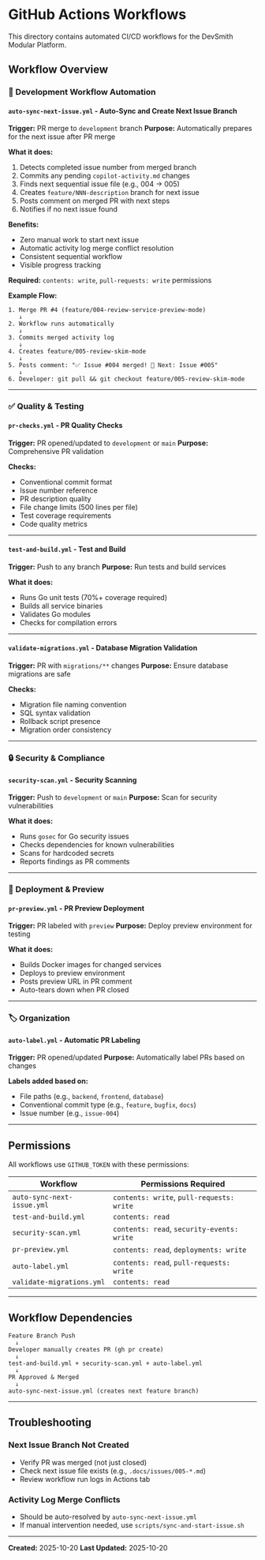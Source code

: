 # GitHub Actions Workflows

This directory contains automated CI/CD workflows for the DevSmith Modular Platform.

## Workflow Overview

### 🔄 Development Workflow Automation

#### `auto-sync-next-issue.yml` - Auto-Sync and Create Next Issue Branch
**Trigger:** PR merge to `development` branch
**Purpose:** Automatically prepares for the next issue after PR merge

**What it does:**
1. Detects completed issue number from merged branch
2. Commits any pending `copilot-activity.md` changes
3. Finds next sequential issue file (e.g., 004 → 005)
4. Creates `feature/NNN-description` branch for next issue
5. Posts comment on merged PR with next steps
6. Notifies if no next issue found

**Benefits:**
- Zero manual work to start next issue
- Automatic activity log merge conflict resolution
- Consistent sequential workflow
- Visible progress tracking

**Required:** `contents: write`, `pull-requests: write` permissions

**Example Flow:**
```
1. Merge PR #4 (feature/004-review-service-preview-mode)
   ↓
2. Workflow runs automatically
   ↓
3. Commits merged activity log
   ↓
4. Creates feature/005-review-skim-mode
   ↓
5. Posts comment: "✅ Issue #004 merged! 🚀 Next: Issue #005"
   ↓
6. Developer: git pull && git checkout feature/005-review-skim-mode
```

---

### ✅ Quality & Testing

#### `pr-checks.yml` - PR Quality Checks
**Trigger:** PR opened/updated to `development` or `main`
**Purpose:** Comprehensive PR validation

**Checks:**
- Conventional commit format
- Issue number reference
- PR description quality
- File change limits (500 lines per file)
- Test coverage requirements
- Code quality metrics

---

#### `test-and-build.yml` - Test and Build
**Trigger:** Push to any branch
**Purpose:** Run tests and build services

**What it does:**
- Runs Go unit tests (70%+ coverage required)
- Builds all service binaries
- Validates Go modules
- Checks for compilation errors

---

#### `validate-migrations.yml` - Database Migration Validation
**Trigger:** PR with `migrations/**` changes
**Purpose:** Ensure database migrations are safe

**Checks:**
- Migration file naming convention
- SQL syntax validation
- Rollback script presence
- Migration order consistency

---

### 🔒 Security & Compliance

#### `security-scan.yml` - Security Scanning
**Trigger:** Push to `development` or `main`
**Purpose:** Scan for security vulnerabilities

**What it does:**
- Runs `gosec` for Go security issues
- Checks dependencies for known vulnerabilities
- Scans for hardcoded secrets
- Reports findings as PR comments

---

### 🚀 Deployment & Preview

#### `pr-preview.yml` - PR Preview Deployment
**Trigger:** PR labeled with `preview`
**Purpose:** Deploy preview environment for testing

**What it does:**
- Builds Docker images for changed services
- Deploys to preview environment
- Posts preview URL in PR comment
- Auto-tears down when PR closed

---

### 🏷️ Organization

#### `auto-label.yml` - Automatic PR Labeling
**Trigger:** PR opened/updated
**Purpose:** Automatically label PRs based on changes

**Labels added based on:**
- File paths (e.g., `backend`, `frontend`, `database`)
- Conventional commit type (e.g., `feature`, `bugfix`, `docs`)
- Issue number (e.g., `issue-004`)

---

## Permissions

All workflows use `GITHUB_TOKEN` with these permissions:

| Workflow | Permissions Required |
|----------|---------------------|
| `auto-sync-next-issue.yml` | `contents: write`, `pull-requests: write` |
| `test-and-build.yml` | `contents: read` |
| `security-scan.yml` | `contents: read`, `security-events: write` |
| `pr-preview.yml` | `contents: read`, `deployments: write` |
| `auto-label.yml` | `contents: read`, `pull-requests: write` |
| `validate-migrations.yml` | `contents: read` |

---

## Workflow Dependencies

```
Feature Branch Push
  ↓
Developer manually creates PR (gh pr create)
  ↓
test-and-build.yml + security-scan.yml + auto-label.yml
  ↓
PR Approved & Merged
  ↓
auto-sync-next-issue.yml (creates next feature branch)
```

---

## Troubleshooting

### Next Issue Branch Not Created
- Verify PR was merged (not just closed)
- Check next issue file exists (e.g., `.docs/issues/005-*.md`)
- Review workflow run logs in Actions tab

### Activity Log Merge Conflicts
- Should be auto-resolved by `auto-sync-next-issue.yml`
- If manual intervention needed, use `scripts/sync-and-start-issue.sh`

---

**Created:** 2025-10-20
**Last Updated:** 2025-10-20
